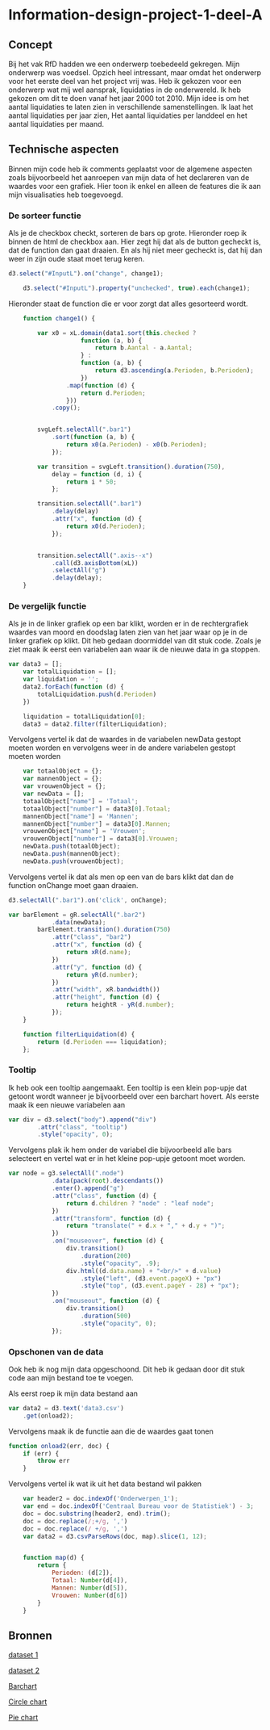 # Information-design-project-1-deel-A

## Concept
Bij het vak RfD hadden we een onderwerp toebedeeld gekregen. Mijn onderwerp was voedsel. Opzich heel intressant, maar omdat het onderwerp voor het eerste deel van het project vrij was. Heb ik gekozen voor een onderwerp wat mij wel aansprak, liquidaties in de onderwereld. Ik heb gekozen om dit te doen vanaf het jaar 2000 tot 2010. Mijn idee is om het aantal liquidaties te laten zien in verschillende samenstellingen. Ik laat het aantal liquidaties per jaar zien, Het aantal liquidaties per landdeel en het aantal liquidaties per maand. 

## Technische aspecten
Binnen mijn code heb ik comments geplaatst voor de algemene aspecten zoals bijvoorbeeld het aanroepen van mijn data of het declareren van de waardes voor een grafiek. Hier toon ik enkel en alleen de features die ik aan mijn visualisaties heb toegevoegd.

### De sorteer functie
Als je de checkbox checkt, sorteren de bars op grote.
Hieronder roep ik binnen de html de checkbox aan. Hier zegt hij dat als de button gecheckt is, dat de function dan gaat draaien. En als hij niet meer gecheckt is, dat hij dan weer in zijn oude staat moet terug keren.
```js
d3.select("#InputL").on("change", change1);

    d3.select("#InputL").property("unchecked", true).each(change1);
```
Hieronder staat de function die er voor zorgt dat alles gesorteerd wordt.
```js
    function change1() {

        var x0 = xL.domain(data1.sort(this.checked ?
                    function (a, b) {
                        return b.Aantal - a.Aantal;
                    } :
                    function (a, b) {
                        return d3.ascending(a.Perioden, b.Perioden);
                    })
                .map(function (d) {
                    return d.Perioden;
                }))
            .copy();


        svgLeft.selectAll(".bar1")
            .sort(function (a, b) {
                return x0(a.Perioden) - x0(b.Perioden);
            });

        var transition = svgLeft.transition().duration(750),
            delay = function (d, i) {
                return i * 50;
            };

        transition.selectAll(".bar1")
            .delay(delay)
            .attr("x", function (d) {
                return x0(d.Perioden);
            });


        transition.selectAll(".axis--x")
            .call(d3.axisBottom(xL))
            .selectAll("g")
            .delay(delay);
    }
```
### De vergelijk functie
Als je in de linker grafiek op een bar klikt, worden er in de rechtergrafiek waardes van moord en doodslag laten zien van het jaar waar op je in de linker grafiek op klikt. Dit heb gedaan doormiddel van dit stuk code.
Zoals je ziet maak ik eerst een variabelen aan waar ik de nieuwe data in ga stoppen. 

```js
var data3 = [];
    var totalLiquidation = [];
    var liquidation = '';
    data2.forEach(function (d) {
        totalLiquidation.push(d.Perioden)
    })

    liquidation = totalLiquidation[0];
    data3 = data2.filter(filterLiquidation);
```
Vervolgens vertel ik dat de waardes in de variabelen newData gestopt moeten worden en vervolgens weer in de andere variabelen gestopt moeten worden
```js
    var totaalObject = {};
    var mannenObject = {};
    var vrouwenObject = {};
    var newData = [];
    totaalObject["name"] = 'Totaal';
    totaalObject["number"] = data3[0].Totaal;
    mannenObject["name"] = 'Mannen';
    mannenObject["number"] = data3[0].Mannen;
    vrouwenObject["name"] = 'Vrouwen';
    vrouwenObject["number"] = data3[0].Vrouwen;
    newData.push(totaalObject);
    newData.push(mannenObject);
    newData.push(vrouwenObject);
```
Vervolgens vertel ik dat als men op een van de bars klikt dat dan de function onChange moet gaan draaien.
```js
d3.selectAll(".bar1").on('click', onChange);

var barElement = gR.selectAll(".bar2")
            .data(newData);
        barElement.transition().duration(750)
            .attr("class", "bar2")
            .attr("x", function (d) {
                return xR(d.name);
            })
            .attr("y", function (d) {
                return yR(d.number);
            })
            .attr("width", xR.bandwidth())
            .attr("height", function (d) {
                return heightR - yR(d.number);
            });
    }

    function filterLiquidation(d) {
        return (d.Perioden === liquidation);
    };
```
### Tooltip
Ik heb ook een tooltip aangemaakt. Een tooltip is een klein pop-upje dat getoont wordt wanneer je bijvoorbeeld over een barchart hovert.
Als eerste maak ik een nieuwe variabelen aan
```js
var div = d3.select("body").append("div")
        .attr("class", "tooltip")
        .style("opacity", 0);
```
Vervolgens plak ik hem onder de variabel die bijvoorbeeld alle bars selecteert en vertel wat er in het kleine pop-upje getoont moet worden.
```js
var node = g3.selectAll(".node")
            .data(pack(root).descendants())
            .enter().append("g")
            .attr("class", function (d) {
                return d.children ? "node" : "leaf node";
            })
            .attr("transform", function (d) {
                return "translate(" + d.x + "," + d.y + ")";
            })
            .on("mouseover", function (d) {
                div.transition()
                    .duration(200)
                    .style("opacity", .9);
                div.html((d.data.name) + "<br/>" + d.value)
                    .style("left", (d3.event.pageX) + "px")
                    .style("top", (d3.event.pageY - 28) + "px");
            })
            .on("mouseout", function (d) {
                div.transition()
                    .duration(500)
                    .style("opacity", 0);
            });
```

### Opschonen van de data
Ook heb ik nog mijn data opgeschoond. Dit heb ik gedaan door dit stuk code aan mijn bestand toe te voegen.

Als eerst roep ik mijn data bestand aan
```js
var data2 = d3.text('data3.csv')
    .get(onload2);
```
Vervolgens maak ik de functie aan die de waardes gaat tonen
```js
function onload2(err, doc) {
    if (err) {
        throw err
    }
```
Vervolgens vertel ik wat ik uit het data bestand wil pakken
```js
    var header2 = doc.indexOf('Onderwerpen_1');
    var end = doc.indexOf('Centraal Bureau voor de Statistiek') - 3;
    doc = doc.substring(header2, end).trim();
    doc = doc.replace(/;+/g, ',')
    doc = doc.replace(/ +/g, ',')
    var data2 = d3.csvParseRows(doc, map).slice(1, 12);


    function map(d) {
        return {
            Perioden: (d[2]),
            Totaal: Number(d[4]),
            Mannen: Number(d[5]),
            Vrouwen: Number(d[6])
        }
    }
```

## Bronnen
[dataset 1](http://statline.cbs.nl/Statweb/publication/?DM=SLNL&PA=7052_95&D1=89&D2=a&D3=0&D4=50-60&HDR=G1,G2,G3&STB=T&VW=T)

[dataset 2](https://nl.wikipedia.org/wiki/Lijst_van_criminele_liquidaties_in_Nederland)

[Barchart](https://bl.ocks.org/mbostock/3885304)

[Circle chart](https://bl.ocks.org/mbostock/4063530)

[Pie chart](https://bl.ocks.org/mbostock/3887235)



